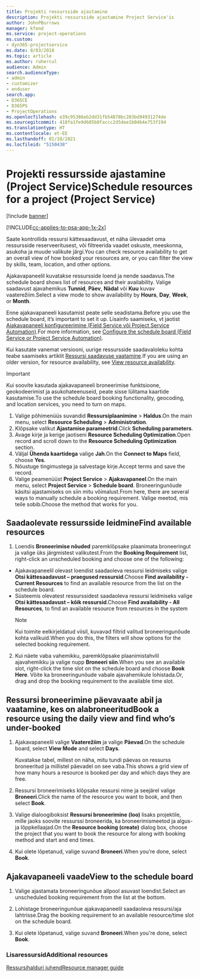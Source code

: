 ```yaml
---
title: Projekti ressursside ajastamine
description: Projekti ressursside ajastamine Project Service'is
author: JohnPBurrows
manager: kfend
ms.service: project-operations
ms.custom:
- dyn365-projectservice
ms.date: 8/03/2018
ms.topic: article
ms.author: ruhercul
audience: Admin
search.audienceType:
- admin
- customizer
- enduser
search.app:
- D365CE
- D365PS
- ProjectOperations
ms.openlocfilehash: e39c95386eb2dd31fb54878bc203bd94931274de
ms.sourcegitcommit: 418fa1fe9d605b8faccc2d5dee1b04b4e753f194
ms.translationtype: HT
ms.contentlocale: et-EE
ms.lasthandoff: 02/10/2021
ms.locfileid: "5150438"
---
```

# <a name="schedule-resources-for-a-project-project-service"></a><span data-ttu-id="eb56c-103">Projekti ressursside ajastamine (Project Service)</span><span class="sxs-lookup"><span data-stu-id="eb56c-103">Schedule resources for a project (Project Service)</span></span>

[!include [banner](../includes/psa-now-project-operations.md)]

[!INCLUDE[cc-applies-to-psa-app-1x-2x](../includes/cc-applies-to-psa-app-1x-2x.md)]

<span data-ttu-id="eb56c-104">Saate kontrollida ressursi kättesaadavust, et näha ülevaadet oma ressursside reserveeritusest, või filtreerida vaadet oskuste, meeskonna, asukoha ja muude valikute järgi.</span><span class="sxs-lookup"><span data-stu-id="eb56c-104">You can check resource availability to get an overall view of how booked your resources are, or you can filter the view by skills, team, location, and other options.</span></span>  
  
<span data-ttu-id="eb56c-105">Ajakavapaneelil kuvatakse ressursside loend ja nende saadavus.</span><span class="sxs-lookup"><span data-stu-id="eb56c-105">The schedule board shows list of resources and their availability.</span></span> <span data-ttu-id="eb56c-106">Valige saadavust ajavahemikus **Tunnid**, **Päev**, **Nädal** või **Kuu** kuvav vaaterežiim.</span><span class="sxs-lookup"><span data-stu-id="eb56c-106">Select a view mode to show availability by **Hours**, **Day**, **Week**, or **Month**.</span></span>  
  
<span data-ttu-id="eb56c-107">Enne ajakavapaneeli kasutamist peate selle seadistama.</span><span class="sxs-lookup"><span data-stu-id="eb56c-107">Before you use the schedule board, it’s important to set it up.</span></span> <span data-ttu-id="eb56c-108">Lisainfo saamiseks, vt jaotist [Ajakavapaneeli konfigureerimine (Field Service või Project Service Automation)](https://docs.microsoft.com/dynamics365/field-service/configure-schedule-board).</span><span class="sxs-lookup"><span data-stu-id="eb56c-108">For more information, see [Configure the schedule board (Field Service or Project Service Automation)](https://docs.microsoft.com/dynamics365/field-service/configure-schedule-board).</span></span>
  
<span data-ttu-id="eb56c-109">Kui kasutate vanemat versiooni, uurige ressursside saadavaloleku kohta teabe saamiseks artiklit [Ressursi saadavuse vaatamine](../psa/view-resource-availability.md).</span><span class="sxs-lookup"><span data-stu-id="eb56c-109">If you are using an older version, for resource availability, see [View resource availability](../psa/view-resource-availability.md).</span></span>  

> [!IMPORTANT]
>  <span data-ttu-id="eb56c-110">Kui soovite kasutada ajakavapaneeli broneerimise funktsioone, geokodeerimist ja asukohateenuseid, peate sisse lülitama kaartide kasutamise.</span><span class="sxs-lookup"><span data-stu-id="eb56c-110">To use the schedule board booking functionality, geocoding, and location services, you need to turn on maps.</span></span>  
> 
> 1. <span data-ttu-id="eb56c-111">Valige põhimenüüs suvandid **Ressursiplaanimine** > **Haldus**.</span><span class="sxs-lookup"><span data-stu-id="eb56c-111">On the main menu, select **Resource Scheduling** > **Administration**.</span></span>  
> 2. <span data-ttu-id="eb56c-112">Klõpsake valikut **Ajastamise parameetrid**.</span><span class="sxs-lookup"><span data-stu-id="eb56c-112">Click **Scheduling parameters**.</span></span>  
> 3. <span data-ttu-id="eb56c-113">Avage kirje ja kerige jaotiseni **Resource Scheduling Optimization**.</span><span class="sxs-lookup"><span data-stu-id="eb56c-113">Open record and scroll down to the **Resource Scheduling Optimization** section.</span></span>  
> 4. <span data-ttu-id="eb56c-114">Väljal **Ühenda kaartidega** valige **Jah**.</span><span class="sxs-lookup"><span data-stu-id="eb56c-114">On the **Connect to Maps** field, choose **Yes**.</span></span>  
> 5. <span data-ttu-id="eb56c-115">Nõustuge tingimustega ja salvestage kirje.</span><span class="sxs-lookup"><span data-stu-id="eb56c-115">Accept terms and save the record.</span></span>  
> 6. <span data-ttu-id="eb56c-116">Valige peamenüüst **Project Service** > **Ajakavapaneel**.</span><span class="sxs-lookup"><span data-stu-id="eb56c-116">On the main menu, select **Project Service** > **Schedule board**.</span></span> <span data-ttu-id="eb56c-117">Broneeringunõude käsitsi ajastamiseks on siin mitu võimalust.</span><span class="sxs-lookup"><span data-stu-id="eb56c-117">From here, there are several ways to manually schedule a booking requirement.</span></span> <span data-ttu-id="eb56c-118">Valige meetod, mis teile sobib.</span><span class="sxs-lookup"><span data-stu-id="eb56c-118">Choose the method that works for you.</span></span>
  
## <a name="find-available-resources"></a><span data-ttu-id="eb56c-119">Saadaolevate ressursside leidmine</span><span class="sxs-lookup"><span data-stu-id="eb56c-119">Find available resources</span></span>

1.  <span data-ttu-id="eb56c-120">Loendis **Broneerimise nõuded** paremklõpsake plaanimata broneeringut ja valige üks järgmistest valikutest.</span><span class="sxs-lookup"><span data-stu-id="eb56c-120">From the **Booking Requirement** list, right-click an unscheduled booking and choose one of the following:</span></span>  
  
- <span data-ttu-id="eb56c-121">Ajakavapaneelil olevast loendist saadaoleva ressursi leidmiseks valige **Otsi kättesaadavust – praegused ressursid**.</span><span class="sxs-lookup"><span data-stu-id="eb56c-121">Choose **Find availability - Current Resources** to find an available resource from the list on the schedule board.</span></span>  
- <span data-ttu-id="eb56c-122">Süsteemis olevatest ressurssidest saadaoleva ressursi leidmiseks valige **Otsi kättesaadavust – kõik ressursid**.</span><span class="sxs-lookup"><span data-stu-id="eb56c-122">Choose **Find availability - All Resources**, to find an available resource from resources in the system</span></span>  
   > [!NOTE]
   >  <span data-ttu-id="eb56c-123">Kui toimite eelkirjeldatud viisil, kuvavad filtrid valitud broneeringunõude kohta valikuid.</span><span class="sxs-lookup"><span data-stu-id="eb56c-123">When you do this, the filters will show options for the selected booking requirement.</span></span>  
  
2. <span data-ttu-id="eb56c-124">Kui näete vaba vahemikku, paremklõpsake plaanimistahvlil ajavahemikku ja valige nupp **Broneeri siin**.</span><span class="sxs-lookup"><span data-stu-id="eb56c-124">When you see an available slot, right-click the time slot on the schedule board and choose **Book Here**.</span></span> <span data-ttu-id="eb56c-125">Võite ka broneeringunõude vabale ajavahemikule lohistada.</span><span class="sxs-lookup"><span data-stu-id="eb56c-125">Or, drag and drop the booking requirement to the available time slot.</span></span>  
  

## <a name="book-a-resource-using-the-daily-view-and-find-whos-under-booked"></a><span data-ttu-id="eb56c-126">Ressursi broneerimine päevavaate abil ja vaatamine, kes on alabroneeritud</span><span class="sxs-lookup"><span data-stu-id="eb56c-126">Book a resource using the daily view and find who’s under-booked</span></span>
  
1.  <span data-ttu-id="eb56c-127">Ajakavapaneelil valige **Vaaterežiim** ja valige **Päevad**.</span><span class="sxs-lookup"><span data-stu-id="eb56c-127">On the schedule board, select **View Mode** and select **Days**.</span></span>  
  
    <span data-ttu-id="eb56c-128">Kuvatakse tabel, millest on näha, mitu tundi päevas on ressurss broneeritud ja millistel päevadel on see vaba.</span><span class="sxs-lookup"><span data-stu-id="eb56c-128">This shows a grid view of how many hours a resource is booked per day and which days they are free.</span></span>  
  
2.  <span data-ttu-id="eb56c-129">Ressursi broneerimiseks klõpsake ressursi nime ja seejärel valige **Broneeri**.</span><span class="sxs-lookup"><span data-stu-id="eb56c-129">Click the name of the resource you want to book, and then select **Book**.</span></span>  
  
3.  <span data-ttu-id="eb56c-130">Valige dialoogiboksist **Ressursi broneerimine (loo)** lisaks projektile, mille jaoks soovite ressurssi broneerida, ka broneerimismeetod ja algus- ja lõppkellaajad.</span><span class="sxs-lookup"><span data-stu-id="eb56c-130">On the **Resource booking (create)** dialog box, choose the project that you want to book the resource for along with booking method and start and end times.</span></span>  
  
4.  <span data-ttu-id="eb56c-131">Kui olete lõpetanud, valige suvand **Broneeri**.</span><span class="sxs-lookup"><span data-stu-id="eb56c-131">When you’re done, select **Book**.</span></span>  
  
## <a name="view-to-the-schedule-board"></a><span data-ttu-id="eb56c-132">Ajakavapaneeli vaade</span><span class="sxs-lookup"><span data-stu-id="eb56c-132">View to the schedule board</span></span>
  
1.  <span data-ttu-id="eb56c-133">Valige ajastamata broneeringunõue allpool asuvast loendist.</span><span class="sxs-lookup"><span data-stu-id="eb56c-133">Select an unscheduled booking requirement from the list at the bottom.</span></span>  
  
2.  <span data-ttu-id="eb56c-134">Lohistage broneeringunõue ajakavapaneelil saadaoleva ressursi/aja lahtrisse.</span><span class="sxs-lookup"><span data-stu-id="eb56c-134">Drag the booking requirement to an available resource/time slot on the schedule board.</span></span>  
  
3.  <span data-ttu-id="eb56c-135">Kui olete lõpetanud, valige suvand **Broneeri**.</span><span class="sxs-lookup"><span data-stu-id="eb56c-135">When you're done, select **Book**.</span></span>  
  
### <a name="additional-resources"></a><span data-ttu-id="eb56c-136">Lisaressursid</span><span class="sxs-lookup"><span data-stu-id="eb56c-136">Additional resources</span></span>  
 [<span data-ttu-id="eb56c-137">Ressursihalduri juhend</span><span class="sxs-lookup"><span data-stu-id="eb56c-137">Resource manager guide</span></span>](../psa/resource-manager-guide.md)
